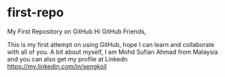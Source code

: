 # first-repo
My First Repository on GitHub
Hi GitHub Friends,

This is my first attempt on using GitHub, hope I can learn and collaborate with all of you.
A bit about myself, I am Mohd Sufian Ahmad from Malaysia and you can also get my profile at Linkedn https://my.linkedin.com/in/sengkoil


